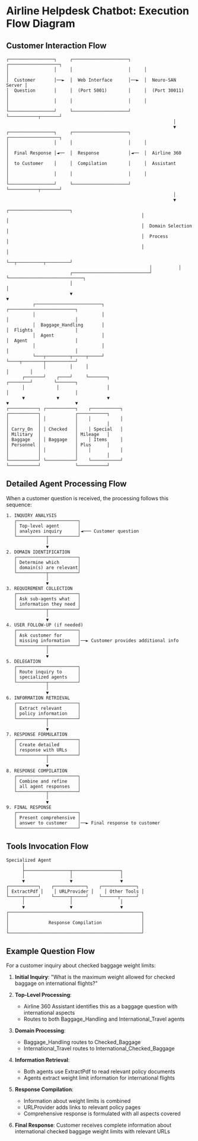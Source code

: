 # Airline Helpdesk Chatbot: Execution Flow Diagram

## Customer Interaction Flow

```
┌─────────────────┐     ┌─────────────────────┐     ┌───────────────────┐
│                 │     │                     │     │                   │
│  Customer       │──►  │  Web Interface      │──►  │  Neuro-SAN Server │
│  Question       │     │  (Port 5001)        │     │  (Port 30011)     │
│                 │     │                     │     │                   │
└─────────────────┘     └─────────────────────┘     └───────────┬───────┘
                                                               │
                                                               ▼
┌─────────────────┐     ┌─────────────────────┐     ┌───────────────────┐
│                 │     │                     │     │                   │
│  Final Response │◄──  │  Response           │◄──  │  Airline 360      │
│  to Customer    │     │  Compilation        │     │  Assistant        │
│                 │     │                     │     │                   │
└─────────────────┘     └─────────────────────┘     └───────────┬───────┘
                                                               │
                                                               ▼
                                                   ┌───────────────────────┐
                                                   │                       │
                                                   │  Domain Selection     │
                                                   │  Process              │
                                                   │                       │
                                                   └──┬──────────┬─────────┘
                                                      │          │
                        ┌─────────────────────────────┘          └────────────────────────────┐
                        │                                                                     │
                        ▼                                                                     ▼
          ┌─────────────────────────┐                                             ┌─────────────────────────┐
          │                         │                                             │                         │
          │  Baggage_Handling       │                                             │  Flights                │
          │  Agent                  │                                             │  Agent                  │
          │                         │                                             │                         │
          └───┬─────────┬─────┬─────┘                                             └────┬────────┬───────────┘
              │         │     │                                                        │        │
      ┌───────┘    ┌────┘     └───────┐                                       ┌────────┘        └───────┐
      │            │                  │                                       │                         │
      ▼            ▼                  ▼                                       ▼                         ▼
┌───────────┐ ┌───────────┐    ┌───────────┐                          ┌───────────┐             ┌───────────┐
│           │ │           │    │           │                          │           │             │           │
│ Carry_On  │ │ Checked   │    │ Special   │                          │ Military  │             │ Mileage   │
│ Baggage   │ │ Baggage   │    │ Items     │                          │ Personnel │             │ Plus      │
│           │ │           │    │           │                          │           │             │           │
└───────────┘ └───────────┘    └───────────┘                          └───────────┘             └───────────┘
```

## Detailed Agent Processing Flow

When a customer question is received, the processing follows this sequence:

```
1. INQUIRY ANALYSIS
   ┌───────────────────────┐
   │ Top-level agent       │
   │ analyzes inquiry      │◄─── Customer question
   └───────────┬───────────┘
               │
               ▼
2. DOMAIN IDENTIFICATION
   ┌───────────────────────┐
   │ Determine which       │
   │ domain(s) are relevant│
   └───────────┬───────────┘
               │
               ▼
3. REQUIREMENT COLLECTION
   ┌───────────────────────┐
   │ Ask sub-agents what   │
   │ information they need │
   └───────────┬───────────┘
               │
               ▼
4. USER FOLLOW-UP (if needed)
   ┌───────────────────────┐
   │ Ask customer for      │
   │ missing information   │──► Customer provides additional info
   └───────────┬───────────┘
               │
               ▼
5. DELEGATION
   ┌───────────────────────┐
   │ Route inquiry to      │
   │ specialized agents    │
   └───────────┬───────────┘
               │
               ▼
6. INFORMATION RETRIEVAL
   ┌───────────────────────┐
   │ Extract relevant      │
   │ policy information    │
   └───────────┬───────────┘
               │
               ▼
7. RESPONSE FORMULATION
   ┌───────────────────────┐
   │ Create detailed       │
   │ response with URLs    │
   └───────────┬───────────┘
               │
               ▼
8. RESPONSE COMPILATION
   ┌───────────────────────┐
   │ Combine and refine    │
   │ all agent responses   │
   └───────────┬───────────┘
               │
               ▼
9. FINAL RESPONSE
   ┌───────────────────────┐
   │ Present comprehensive │
   │ answer to customer    │──► Final response to customer
   └───────────────────────┘
```

## Tools Invocation Flow

```
Specialized Agent
      │
      ├─────────────────┬──────────────────┐
      │                 │                  │
      ▼                 ▼                  ▼
┌───────────┐    ┌────────────┐    ┌─────────────┐
│ ExtractPdf │    │ URLProvider │    │ Other Tools │
└─────┬─────┘    └──────┬─────┘    └──────┬──────┘
      │                 │                  │
      ▼                 ▼                  ▼
┌──────────────────────────────────────────────────┐
│                                                  │
│               Response Compilation               │
│                                                  │
└──────────────────────────────────────────────────┘
```

## Example Question Flow

For a customer inquiry about checked baggage weight limits:

1. **Initial Inquiry**: "What is the maximum weight allowed for checked baggage on international flights?"

2. **Top-Level Processing**:
   - Airline 360 Assistant identifies this as a baggage question with international aspects
   - Routes to both Baggage_Handling and International_Travel agents

3. **Domain Processing**:
   - Baggage_Handling routes to Checked_Baggage
   - International_Travel routes to International_Checked_Baggage

4. **Information Retrieval**:
   - Both agents use ExtractPdf to read relevant policy documents
   - Agents extract weight limit information for international flights

5. **Response Compilation**:
   - Information about weight limits is combined
   - URLProvider adds links to relevant policy pages
   - Comprehensive response is formulated with all aspects covered

6. **Final Response**: Customer receives complete information about international checked baggage weight limits with relevant URLs